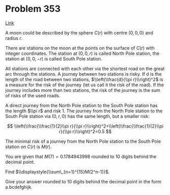 # Problem 353

[Link](https://projecteuler.net/problem=353)

A moon could be described by the sphere $C(r)$ with centre $(0,0,0)$ and radius $r$. 

There are stations on the moon at the points on the surface of $C(r)$ with integer coordinates. The station at $(0,0,r)$ is called North Pole station, the station at $(0,0,-r)$ is called South Pole station. 

All stations are connected with each other via the shortest road on the great arc through the stations. A journey between two stations is risky. If d is the length of the road between two stations, $\\left(\\frac{d}{\\pi r}\\right)^2$ is a measure for the risk of the journey (let us call it the risk of the road). If the journey includes more than two stations, the risk of the journey is the sum of risks of the used roads. 

A direct journey from the North Pole station to the South Pole station has the length $\\pi r$ and risk $1$. The journey from the North Pole station to the South Pole station via $(0,r,0)$ has the same length, but a smaller risk:

$$ \\left(\\frac{\\frac{1}{2}\\pi r}{\\pi r}\\right)^2+\\left(\\frac{\\frac{1}{2}\\pi r}{\\pi r}\\right)^2=0.5 $$

The minimal risk of a journey from the North Pole station to the South Pole station on $C(r)$ is $M(r)$. 

You are given that $M(7)=0.1784943998$ rounded to $10$ digits behind the decimal point. 

Find $\\displaystyle{\\sum\_{n=1}^{15}M(2^n-1)}$. 

Give your answer rounded to $10$ digits behind the decimal point in the form a.bcdefghijk.